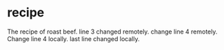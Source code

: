 # recipe
The recipe of roast beef.
line 3 changed remotely.
change line 4 remotely.
Change line 4 locally.
last line changed locally.
